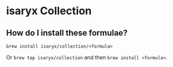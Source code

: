 # isaryx Collection

## How do I install these formulae?

`brew install isaryx/collection/<formula>`

Or `brew tap isaryx/collection` and then `brew install <formula>`.
